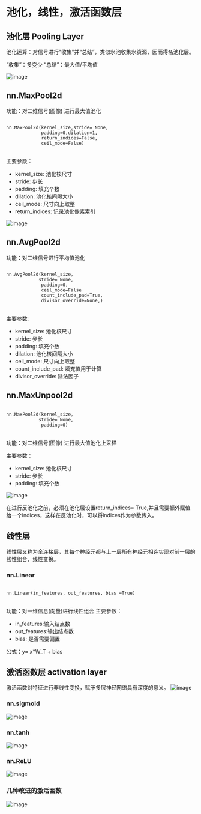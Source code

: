 

# 池化，线性，激活函数层



## 池化层 Pooling Layer

池化运算：对信号进行"收集"并“总结”，类似水池收集水资源，因而得名池化层。

“收集”：多变少 “总结”：最大值/平均值


![image](https://github.com/xiaoxingchen505/Pytorch-Notes/blob/master/images/pooling.png)


## nn.MaxPool2d

功能：对二维信号(图像) 进行最大值池化

<pre>
<code>
nn.MaxPool2d(kernel_size,stride= None,
             padding=0,dilation=1,
             return_indices=False,
             ceil_mode=False)
</code>
</pre>

主要参数：
* kernel_size: 池化核尺寸
* stride: 步长
* padding: 填充个数
* dilation: 池化核间隔大小
* ceil_mode: 尺寸向上取整
* return_indices: 记录池化像素索引

![image](https://github.com/xiaoxingchen505/Pytorch-Notes/blob/master/images/maxpooling.png)


## nn.AvgPool2d

功能：对二维信号进行平均值池化

<pre>
<code>
nn.AvgPool2d(kernel_size,
            stride= None,
             padding=0,
             ceil_mode=False
             count_include_pad=True,
             divisor_override=None,)
</code>
</pre>

主要参数:
* kernel_size: 池化核尺寸
* stride: 步长
* padding: 填充个数
* dilation: 池化核间隔大小
* ceil_mode: 尺寸向上取整
* count_include_pad: 填充值用于计算
* divisor_override: 除法因子


## nn.MaxUnpool2d

<pre>
<code>
nn.MaxPool2d(kernel_size,
            stride= None,
             padding=0)
</code>
</pre>


功能：对二维信号(图像) 进行最大值池化上采样

主要参数：
* kernel_size: 池化核尺寸
* stride: 步长
* padding: 填充个数

![image](https://github.com/xiaoxingchen505/Pytorch-Notes/blob/master/images/maxunpool.png)

在进行反池化之前，必须在池化层设置return_indices= True,并且需要额外赋值给一个indices，这样在反池化时，可以将indices作为参数传入。


## 线性层


线性层又称为全连接层，其每个神经元都与上一层所有神经元相连实现对前一层的线性组合，线性变换。

### nn.Linear

<pre>
<code>
nn.Linear(in_features, out_features, bias =True)
</code>
</pre>
功能：对一维信息(向量)进行线性组合
主要参数：
* in_features:输入结点数
* out_features:输出结点数
* bias: 是否需要偏置

公式：y= x*W_T + bias

## 激活函数层 activation layer

激活函数对特征进行非线性变换，赋予多层神经网络具有深度的意义。
![image](https://github.com/xiaoxingchen505/Pytorch-Notes/blob/master/images/activationlayer.png)

### nn.sigmoid
![image](https://github.com/xiaoxingchen505/Pytorch-Notes/blob/master/images/sigmoid.png)

### nn.tanh
![image](https://github.com/xiaoxingchen505/Pytorch-Notes/blob/master/images/tanh.png)

### nn.ReLU
![image](https://github.com/xiaoxingchen505/Pytorch-Notes/blob/master/images/relu.png)

### 几种改进的激活函数
![image](https://github.com/xiaoxingchen505/Pytorch-Notes/blob/master/images/rrelu.png)
